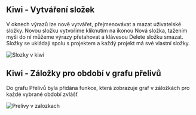 ﻿---
categories: [kiwi]
layout: kiwi
---
## Kiwi - Vytváření složek
V oknech výrazů lze nově vytvářet, přejmenovávat a mazat uživatelské složky. Novou složku vytvoříme 
kliknutím na ikonou Nová složka, tažením myši do ní můžeme výrazy přetahovat a klávesou Delete složku 
smazat. Složky se ukládají spolu s projektem a každý projekt má své vlastní složky.

![Slozky v kiwi]({{site.url}}/data/slozky.gif "Složky v kiwi")

## Kiwi - Záložky pro období v grafu přelivů
Do grafu Přelivů byla přidána funkce, která zobrazuje graf v záložkách pro každé vybrané období zvlášť

![Prelivy v zalozkach]({{site.url}}/data/prelivy_zalozky.gif "Přelivy v záložkách")

